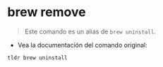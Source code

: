 # brew remove

> Este comando es un alias de `brew uninstall`.

- Vea la documentación del comando original:

`tldr brew uninstall`

